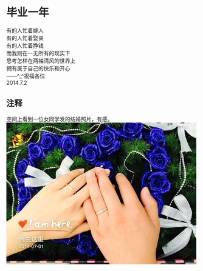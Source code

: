 # 毕业一年
   
有的人忙着嫁人   
有的人忙着娶亲   
有的人忙着挣钱   
而我则在一无所有的现实下   
思考怎样在两袖清风的世界上   
拥有属于自己的快乐和开心   
——^_^祝福各位   
2014.7.2   
   
## 注释
   
空间上看到一位女同学发的结婚照片，有感。   
![fscj_byyn](..\Images\fscj_byyn.jpg)   